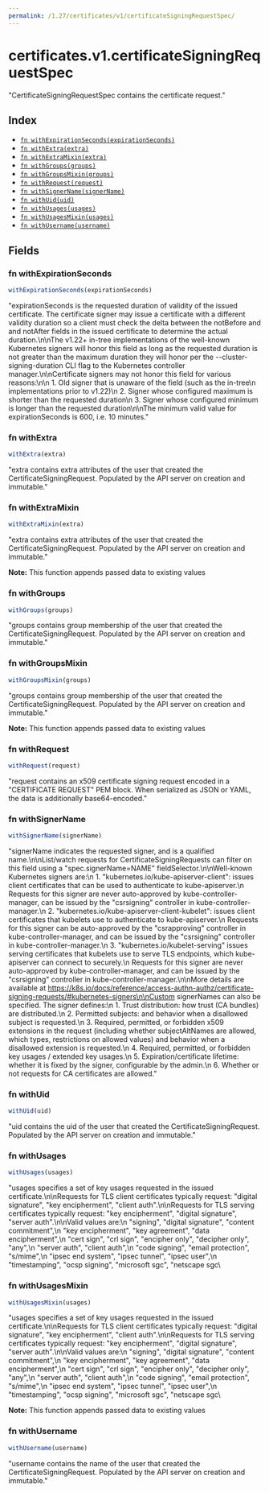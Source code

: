 ```yaml
---
permalink: /1.27/certificates/v1/certificateSigningRequestSpec/
---
```


# certificates.v1.certificateSigningRequestSpec

"CertificateSigningRequestSpec contains the certificate request."

## Index

* [`fn withExpirationSeconds(expirationSeconds)`](#fn-withexpirationseconds)
* [`fn withExtra(extra)`](#fn-withextra)
* [`fn withExtraMixin(extra)`](#fn-withextramixin)
* [`fn withGroups(groups)`](#fn-withgroups)
* [`fn withGroupsMixin(groups)`](#fn-withgroupsmixin)
* [`fn withRequest(request)`](#fn-withrequest)
* [`fn withSignerName(signerName)`](#fn-withsignername)
* [`fn withUid(uid)`](#fn-withuid)
* [`fn withUsages(usages)`](#fn-withusages)
* [`fn withUsagesMixin(usages)`](#fn-withusagesmixin)
* [`fn withUsername(username)`](#fn-withusername)

## Fields

### fn withExpirationSeconds

```ts
withExpirationSeconds(expirationSeconds)
```

"expirationSeconds is the requested duration of validity of the issued certificate. The certificate signer may issue a certificate with a different validity duration so a client must check the delta between the notBefore and and notAfter fields in the issued certificate to determine the actual duration.\n\nThe v1.22+ in-tree implementations of the well-known Kubernetes signers will honor this field as long as the requested duration is not greater than the maximum duration they will honor per the --cluster-signing-duration CLI flag to the Kubernetes controller manager.\n\nCertificate signers may not honor this field for various reasons:\n\n  1. Old signer that is unaware of the field (such as the in-tree\n     implementations prior to v1.22)\n  2. Signer whose configured maximum is shorter than the requested duration\n  3. Signer whose configured minimum is longer than the requested duration\n\nThe minimum valid value for expirationSeconds is 600, i.e. 10 minutes."

### fn withExtra

```ts
withExtra(extra)
```

"extra contains extra attributes of the user that created the CertificateSigningRequest. Populated by the API server on creation and immutable."

### fn withExtraMixin

```ts
withExtraMixin(extra)
```

"extra contains extra attributes of the user that created the CertificateSigningRequest. Populated by the API server on creation and immutable."

**Note:** This function appends passed data to existing values

### fn withGroups

```ts
withGroups(groups)
```

"groups contains group membership of the user that created the CertificateSigningRequest. Populated by the API server on creation and immutable."

### fn withGroupsMixin

```ts
withGroupsMixin(groups)
```

"groups contains group membership of the user that created the CertificateSigningRequest. Populated by the API server on creation and immutable."

**Note:** This function appends passed data to existing values

### fn withRequest

```ts
withRequest(request)
```

"request contains an x509 certificate signing request encoded in a \"CERTIFICATE REQUEST\" PEM block. When serialized as JSON or YAML, the data is additionally base64-encoded."

### fn withSignerName

```ts
withSignerName(signerName)
```

"signerName indicates the requested signer, and is a qualified name.\n\nList/watch requests for CertificateSigningRequests can filter on this field using a \"spec.signerName=NAME\" fieldSelector.\n\nWell-known Kubernetes signers are:\n 1. \"kubernetes.io/kube-apiserver-client\": issues client certificates that can be used to authenticate to kube-apiserver.\n  Requests for this signer are never auto-approved by kube-controller-manager, can be issued by the \"csrsigning\" controller in kube-controller-manager.\n 2. \"kubernetes.io/kube-apiserver-client-kubelet\": issues client certificates that kubelets use to authenticate to kube-apiserver.\n  Requests for this signer can be auto-approved by the \"csrapproving\" controller in kube-controller-manager, and can be issued by the \"csrsigning\" controller in kube-controller-manager.\n 3. \"kubernetes.io/kubelet-serving\" issues serving certificates that kubelets use to serve TLS endpoints, which kube-apiserver can connect to securely.\n  Requests for this signer are never auto-approved by kube-controller-manager, and can be issued by the \"csrsigning\" controller in kube-controller-manager.\n\nMore details are available at https://k8s.io/docs/reference/access-authn-authz/certificate-signing-requests/#kubernetes-signers\n\nCustom signerNames can also be specified. The signer defines:\n 1. Trust distribution: how trust (CA bundles) are distributed.\n 2. Permitted subjects: and behavior when a disallowed subject is requested.\n 3. Required, permitted, or forbidden x509 extensions in the request (including whether subjectAltNames are allowed, which types, restrictions on allowed values) and behavior when a disallowed extension is requested.\n 4. Required, permitted, or forbidden key usages / extended key usages.\n 5. Expiration/certificate lifetime: whether it is fixed by the signer, configurable by the admin.\n 6. Whether or not requests for CA certificates are allowed."

### fn withUid

```ts
withUid(uid)
```

"uid contains the uid of the user that created the CertificateSigningRequest. Populated by the API server on creation and immutable."

### fn withUsages

```ts
withUsages(usages)
```

"usages specifies a set of key usages requested in the issued certificate.\n\nRequests for TLS client certificates typically request: \"digital signature\", \"key encipherment\", \"client auth\".\n\nRequests for TLS serving certificates typically request: \"key encipherment\", \"digital signature\", \"server auth\".\n\nValid values are:\n \"signing\", \"digital signature\", \"content commitment\",\n \"key encipherment\", \"key agreement\", \"data encipherment\",\n \"cert sign\", \"crl sign\", \"encipher only\", \"decipher only\", \"any\",\n \"server auth\", \"client auth\",\n \"code signing\", \"email protection\", \"s/mime\",\n \"ipsec end system\", \"ipsec tunnel\", \"ipsec user\",\n \"timestamping\", \"ocsp signing\", \"microsoft sgc\", \"netscape sgc\

### fn withUsagesMixin

```ts
withUsagesMixin(usages)
```

"usages specifies a set of key usages requested in the issued certificate.\n\nRequests for TLS client certificates typically request: \"digital signature\", \"key encipherment\", \"client auth\".\n\nRequests for TLS serving certificates typically request: \"key encipherment\", \"digital signature\", \"server auth\".\n\nValid values are:\n \"signing\", \"digital signature\", \"content commitment\",\n \"key encipherment\", \"key agreement\", \"data encipherment\",\n \"cert sign\", \"crl sign\", \"encipher only\", \"decipher only\", \"any\",\n \"server auth\", \"client auth\",\n \"code signing\", \"email protection\", \"s/mime\",\n \"ipsec end system\", \"ipsec tunnel\", \"ipsec user\",\n \"timestamping\", \"ocsp signing\", \"microsoft sgc\", \"netscape sgc\

**Note:** This function appends passed data to existing values

### fn withUsername

```ts
withUsername(username)
```

"username contains the name of the user that created the CertificateSigningRequest. Populated by the API server on creation and immutable."
